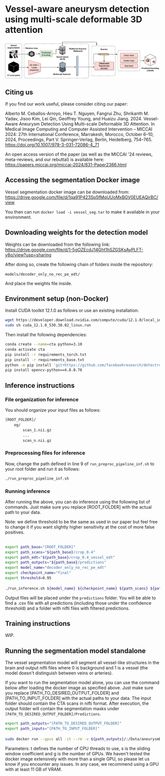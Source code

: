 # Vessel-aware aneurysm detection using multi-scale deformable 3D attention

![Figure describing the model](diagram.png)


## Citing us

If you find our work useful, please consider citing our paper:

Alberto M. Ceballos-Arroyo, Hieu T. Nguyen, Fangrui Zhu, Shrikanth M. Yadav, Jisoo Kim, Lei Qin, Geoffrey Young, and Huaizu Jiang. 2024. Vessel-Aware Aneurysm Detection Using Multi-scale Deformable 3D Attention. In Medical Image Computing and Computer Assisted Intervention – MICCAI 2024: 27th International Conference, Marrakesh, Morocco, October 6–10, 2024, Proceedings, Part V. Springer-Verlag, Berlin, Heidelberg, 754–765. https://doi.org/10.1007/978-3-031-72086-4_71

An open access version of the paper (as well as the MICCAI '24 reviews, meta-reviews, and our rebuttal) is available here: https://papers.miccai.org/miccai-2024/831-Paper2366.html


## Accessing the segmentation Docker image


Vessel segmentation docker image can be downloaded from: https://drive.google.com/file/d/1qa91P423Sp5fMqUUoMxBGV0EUEAQirBC/view 

You then can run ```docker load -i vessel_seg.tar``` to make it available in your environment.



## Downloading weights for the detection model

Weights can be downloaded from the following link: https://drive.google.com/file/d/1-5gOZEcdJ14Ght1hSZGSKsAyPLFT-y8o/view?usp=sharing

After doing so, create the following chain of folders inside the repository:

`models/decoder_only_no_rec_pe_edt/`

And place the weights file inside.

## Environment setup (non-Docker)

Install CUDA toolkit 12.1.0 as follows or use an existing installation:

```bash
wget https://developer.download.nvidia.com/compute/cuda/12.1.0/local_installers/cuda_12.1.0_530.30.02_linux.run
sudo sh cuda_12.1.0_530.30.02_linux.run
```

Then install the following dependencies:

```bash
conda create --name=cta python=3.10
conda activate cta
pip install -r requirements_torch.txt
pip install -r requirements_base.txt
python -m pip install 'git+https://github.com/facebookresearch/detectron2.git'
pip install opencv-python==4.8.0.76
```

## Inference instructions

### File organization for inference

You should organize your input files as follows:

```bash
[ROOT_FOLDER]/
    og/
        scan_1.nii.gz
        ...
        scan_n.nii.gz
```

### Preprocessing files for inference

Now, change the path defined in line 9 of ```run_preproc_pipeline_inf.sh``` to your root folder and run it as follows:

```bash
./run_preproc_pipeline_inf.sh
```

### Running inference

After running the above, you can do inference using the following list of commands. Just make sure you replace [ROOT_FOLDER] with the actual path to your data.

Note: we define threshold to be the same as used in our paper but feel free to change it if you want slightly higher sensitivity at the cost of more false positives.
```bash

export path_base="[ROOT_FOLDER]"
export path_scans="${path_base}/crop_0.4"
export path_edt="${path_base}/crop_0.4_vessel_edt"
export path_outputs="${path_base}/predictions"
export model_name="decoder_only_no_rec_pe_edt"
export checkpoint_name="final"
export threshold=0.95

./run_inference.sh ${model_name} ${checkpoint_name} ${path_scans} ${path_edt} ${path_outputs} ${threshold}
```

Output files will be placed under the ```predictions``` folder. You will be able to find a .csv file with all predictions (including those under the confidence threshold) and a folder with nifti files with filtered predictions.


## Training instructions

WIP.

## Running the segmentation model standalone

The vessel segmentation model will segment all vessel-like structures in the brain and output  nifti files where 0 is background and 1 is a vessel (the model doesn't distinguish between veins or arteries).

If you want to run the segmentation model alone, you can use the command below after loading the docker image as specified above. Just make sure you replace [PATH_TO_DESIRED_OUTPUT_FOLDER] and [PATH_TO_INPUT_FOLDER] with the actual paths to your data. The input folder should contain the CTA scans in nifti format. After execution, the output folder will contain the segmentation masks under `[PATH_TO_DESIRED_OUTPUT_FOLDER]/Predictions`.

```bash
export path_outputs="[PATH_TO_DESIRED_OUTPUT_FOLDER]"
export path_inputs="[PATH_TO_INPUT_FOLDER]"

sudo docker run --gpus all -it --rm -v ${path_outputs}/:/Data/aneurysmDetection/output_path/  -v ${path_inputs}/:/Data/aneurysmDetection/input_cta/ --shm-size=24g --ulimit memlock=-1 vessel_seg:latest python /Work/scripts/extractVessels.py -d /Data/aneurysmDetection/input_cta/ /Data/aneurysmDetection/output_path -m 'Prediction' -t 16 -s 0.5 -g 1
```

Parameters: t defines the number of CPU threads to use, s is the sliding window coefficient and g is the number of GPUs. We haven't tested the docker image extensively with more than a single GPU, so please let us know if you encounter any issues. In any case, we recommend using a GPU with at least 11 GB of VRAM.